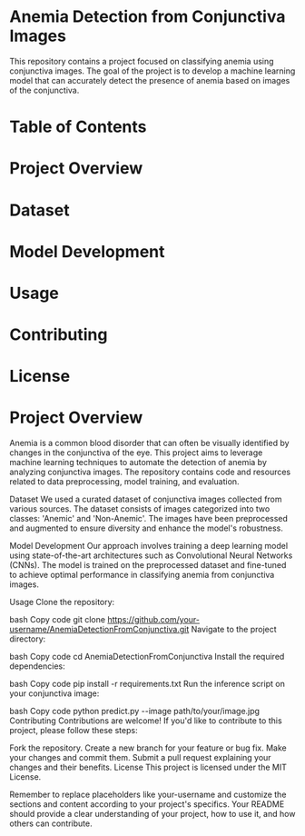 # Anemia Detection from Conjunctiva Images
This repository contains a project focused on classifying anemia using conjunctiva images. The goal of the project is to develop a machine learning model that can accurately detect the presence of anemia based on images of the conjunctiva.

# Table of Contents
# Project Overview
# Dataset
# Model Development
# Usage
# Contributing
# License
# Project Overview
Anemia is a common blood disorder that can often be visually identified by changes in the conjunctiva of the eye. This project aims to leverage machine learning techniques to automate the detection of anemia by analyzing conjunctiva images. The repository contains code and resources related to data preprocessing, model training, and evaluation.

Dataset
We used a curated dataset of conjunctiva images collected from various sources. The dataset consists of images categorized into two classes: 'Anemic' and 'Non-Anemic'. The images have been preprocessed and augmented to ensure diversity and enhance the model's robustness.

Model Development
Our approach involves training a deep learning model using state-of-the-art architectures such as Convolutional Neural Networks (CNNs). The model is trained on the preprocessed dataset and fine-tuned to achieve optimal performance in classifying anemia from conjunctiva images.

Usage
Clone the repository:

bash
Copy code
git clone https://github.com/your-username/AnemiaDetectionFromConjunctiva.git
Navigate to the project directory:

bash
Copy code
cd AnemiaDetectionFromConjunctiva
Install the required dependencies:

bash
Copy code
pip install -r requirements.txt
Run the inference script on your conjunctiva image:

bash
Copy code
python predict.py --image path/to/your/image.jpg
Contributing
Contributions are welcome! If you'd like to contribute to this project, please follow these steps:

Fork the repository.
Create a new branch for your feature or bug fix.
Make your changes and commit them.
Submit a pull request explaining your changes and their benefits.
License
This project is licensed under the MIT License.

Remember to replace placeholders like your-username and customize the sections and content according to your project's specifics. Your README should provide a clear understanding of your project, how to use it, and how others can contribute.
   
